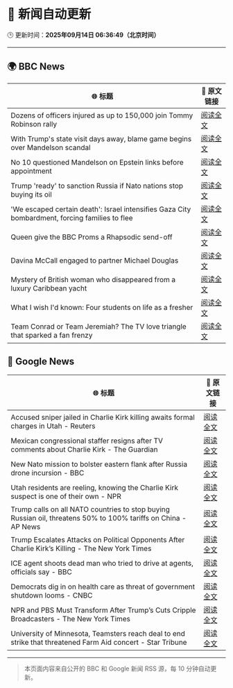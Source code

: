 # 🧠 新闻自动更新

🕒 更新时间：**2025年09月14日 06:36:49（北京时间）**

---

## 🌍 BBC News

| 🌐 标题 | 🔗 原文链接 |
|--------|-------------|
| Dozens of officers injured as up to 150,000 join Tommy Robinson rally | [阅读全文](https://www.bbc.com/news/articles/cwydezxl0xlo?at_medium=RSS&at_campaign=rss) |
| With Trump's state visit days away, blame game begins over Mandelson scandal | [阅读全文](https://www.bbc.com/news/articles/cp8j2d5xm78o?at_medium=RSS&at_campaign=rss) |
| No 10 questioned Mandelson on Epstein links before appointment | [阅读全文](https://www.bbc.com/news/articles/cn82rdmzr20o?at_medium=RSS&at_campaign=rss) |
| Trump 'ready' to sanction Russia if Nato nations stop buying its oil | [阅读全文](https://www.bbc.com/news/articles/c62zxp1y5lwo?at_medium=RSS&at_campaign=rss) |
| 'We escaped certain death': Israel intensifies Gaza City bombardment, forcing families to flee | [阅读全文](https://www.bbc.com/news/articles/c20v15j9l3wo?at_medium=RSS&at_campaign=rss) |
| Queen give the BBC Proms a Rhapsodic send-off | [阅读全文](https://www.bbc.com/news/articles/cwyn7lq1q1ro?at_medium=RSS&at_campaign=rss) |
| Davina McCall engaged to partner Michael Douglas | [阅读全文](https://www.bbc.com/news/articles/cwynd9v6zl3o?at_medium=RSS&at_campaign=rss) |
| Mystery of British woman who disappeared from a luxury Caribbean yacht | [阅读全文](https://www.bbc.com/news/articles/c4g2zv1px7jo?at_medium=RSS&at_campaign=rss) |
| What I wish I'd known: Four students on life as a fresher | [阅读全文](https://www.bbc.com/news/articles/ce801vd85q0o?at_medium=RSS&at_campaign=rss) |
| Team Conrad or Team Jeremiah? The TV love triangle that sparked a fan frenzy | [阅读全文](https://www.bbc.com/news/articles/cvgr8xy5dlro?at_medium=RSS&at_campaign=rss) |

## 📰 Google News

| 🌐 标题 | 🔗 原文链接 |
|--------|-------------|
| Accused sniper jailed in Charlie Kirk killing awaits formal charges in Utah - Reuters | [阅读全文](https://news.google.com/rss/articles/CBMitAFBVV95cUxNZGl0Sm5Bbk5BSU93TVdLdVE0VHlSaVl3RGhRekR1VVhtWnZRNjMxNW1zdm1fdWJXZnc1bm14cExIdkFsRUF4UW5QOE9VWTh5dnctaFRabWJkSnVzWFdCTWFvWUM2cDZnTnJBWTZ3VnBySW9pSFJ6R280YV9EQktMVlZnZnVaQVlLUjlaUTd3bUdIZEppc1o3TmdnTXU3NVdXVVFKMXR2V3R4dzJnY2wxLV9qc2Y?oc=5) |
| Mexican congressional staffer resigns after TV comments about Charlie Kirk - The Guardian | [阅读全文](https://news.google.com/rss/articles/CBMinwFBVV95cUxNN3l2ZFFmZmJ4UDJYS1kyNHk3Q1pXRlFGTmd4cmhacHVVOVVXZDFHQ0Z6LW9aRk9ZSXJiTm9GMTl2N2xGRkxNWTVrbE10eVVBWl8wbWJ6RFJsRjhEMWd3WnUtX3F2ZGExTmIycTBjSzUtNWNKcEdoR3FQeGliU2RkREk3NUJHZXNzNTd6bjhfZkNIWXFtREJqUjRpU0JvUVU?oc=5) |
| New Nato mission to bolster eastern flank after Russia drone incursion - BBC | [阅读全文](https://news.google.com/rss/articles/CBMiWkFVX3lxTE1xRUh5VWlaVjc5WEJFV0VLaWlja0RfVkQteVBPM2JQcjhac2RvSWRNdTlHUXo0c1VJWkJJMlNKWnlIa3hJZmIxR2FRSkRiT0s5SmNOWjZ0U0x0Z9IBX0FVX3lxTE0ydXRHcXBYdS1sWThabGpLSVZjVzBzU2Q3cFZwVHRRRXhQNEs2cFpleTRVOXJ3YWJBRVV5Zmh6OHdjWVZfY0xLN3pnanFjdDNweEhQYmR1ZThLZzlBbllR?oc=5) |
| Utah residents are reeling, knowing the Charlie Kirk suspect is one of their own - NPR | [阅读全文](https://news.google.com/rss/articles/CBMiwgFBVV95cUxPQnI2dVF4T1pEZkc3MlNReVVxMkdxbGhzbHBNZXc1c2pQaldlUGZtdDNsLU42ZXhhaHV2dFR1YmwwVVJxelJHSURRZlZOUi1lVFBOX3ZtSnppWGtoMjF0RkVPalFJbWxKZms1WFlJNlBydC1CYTl6eTZqY1NwR1JKeGxGQzlkWWVwVmlld2MwQmxOc3pzRFBDeFRhSFpOX3hZdDlQa3Z4Zk9xQVhna2RRMDg5SUlXMW9JLUV0VGpPdVRPQQ?oc=5) |
| Trump calls on all NATO countries to stop buying Russian oil, threatens 50% to 100% tariffs on China - AP News | [阅读全文](https://news.google.com/rss/articles/CBMilAFBVV95cUxOQzZrcFhfQ1hJd3VfVUR5d1FBbVFYbTBzVlVxZ29zMGUxcnVrVk92MDE5SUN2dFc2NkJYUU5QRkcxQWFLSnVGZU4wMTdSZ243RlRNZVZsd1pRcTh4aFVkSjRBR19HX2FhOXJjNm1tQzdzQjdiTWpUVVExdjN3VnhneHM3QVhxT0hBR3dXZHhwc3NDQlRs?oc=5) |
| Trump Escalates Attacks on Political Opponents After Charlie Kirk’s Killing - The New York Times | [阅读全文](https://news.google.com/rss/articles/CBMiigFBVV95cUxNbGZ6Uk55Ylo2bzBWSFlIbXB3T1NGeWp6di1IeUVDR1A3ZFM0dy1VU3k3RFQwbzUyQWlqMXc2NXVQSllyRVR0VXJLOG84VEltSGpYeGpNYkpMSjA5SU94UnYwemhwZmlFcXdtRW5qbHNuY19OT19GSVMwOXkwc3M1Y1NNVXg3aDdubkE?oc=5) |
| ICE agent shoots dead man who tried to drive at agents, officials say - BBC | [阅读全文](https://news.google.com/rss/articles/CBMiWkFVX3lxTE54T1JCQXlOeDZCZEdZT3RUYkhHbm5ZN0NKQk9tYkdJM0x5M0hxN2hJckFHV05IZ0F1ZUtpRmxxZUNTT05wc2VIMnZmZC1QOEtCNHFNV3hnYXdBd9IBX0FVX3lxTE1BUXNBMTZzMmNqcEZKWFdVUGQ5NU8zeGdUOWpsLVM1cC1Bb2poUGdTZ0c1UWJIcTQwTHBYYkV3MUZoRTVxSVRFeUdNRFp5bElCd2Vqb1lKX1poZVpIUVI4?oc=5) |
| Democrats dig in on health care as threat of government shutdown looms - CNBC | [阅读全文](https://news.google.com/rss/articles/CBMinAFBVV95cUxOUnltbXQ1NWJ3RjlUUmhHYk5kUVdpQmFVUzAwTGlrZVBtWFNiTVJHQlZxUWRMcG9ndHpRMFlvZ2dzS0ttR3N5cG41dDZFNDltTzVvNnloa2dmend6cDhrWDdLS1RPbUVoLWllYktTaWJIR0tqTUZxWFFzRDVKVDRRVjlxRzh5NUczSnRZNnB2QkNOaTMzdmprUTRDMU3SAaIBQVVfeXFMTTA3VGUxVVhYNnd5NF83SW81eWZnTm5PNHgtMXFEMFNVWldwTGN0dHhsdUNka1hOZ01ITXVuaDQzTVRpX0lvRzhqaEphRnFueS1DRjc1b3VwdWhJMUhGNmx2YXdKV09Sdkx4SUNac2Mtel9nZTJMaW9DRnByaVlBNjVNeDZ5VHo3TXgxd0E2STZMVjNCRG44U3dicVRkb2FkSVpn?oc=5) |
| NPR and PBS Must Transform After Trump’s Cuts Cripple Broadcasters - The New York Times | [阅读全文](https://news.google.com/rss/articles/CBMiggFBVV95cUxOQzVzUUVjR19PMEthd3pFWTBlMnJEVHhkLWtGUnFDckZlY2JQQW5pd2R5eWx6ZUJhY0txV2Z3OEVZODhVMFpzRTBUWlhlVVZOQW56UVlOWHUwWUNaWllMemlNTldDcEM3UjB4UzM5WHZmMU1NTERvenJ6djczUS0xOVFn?oc=5) |
| University of Minnesota, Teamsters reach deal to end strike that threatened Farm Aid concert - Star Tribune | [阅读全文](https://news.google.com/rss/articles/CBMixAFBVV95cUxOOTBaLWdKb2czYnJJUm5RVG9OODlYVVZ2U2lnYlRjR2NRejBNaTJGZlJtREtuTXozVUhUX01IZ1dua3lDam1EU21tSkF2NTBvRlBseWFqaXl4cmpqZ182RFZvOG9wZXBScm51Xzk0eVBaN0NHbm9vOHRMVXZ4NFdNbWw5NUMxcUFraXFvUFJUS2d4d1NVSUtWN010LWYtUmFXN1VzRjQydHZIdlQtSWkzVVp5eEJlUy13ZVVleWZpZEtZTS12?oc=5) |

---
> 本页面内容来自公开的 BBC 和 Google 新闻 RSS 源，每 10 分钟自动更新。